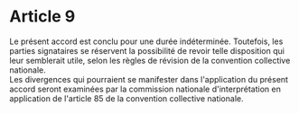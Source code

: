 # Article 9

  
Le présent accord est conclu pour une durée indéterminée. Toutefois, les parties signataires se réservent la possibilité de revoir telle disposition qui leur semblerait utile, selon les règles de révision de la convention collective nationale.   
Les divergences qui pourraient se manifester dans l'application du présent accord seront examinées par la commission nationale d'interprétation en application de l'article 85 de la convention collective nationale.

